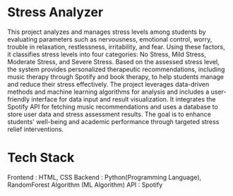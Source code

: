 # Stress Analyzer
This project analyzes and manages stress levels among students by evaluating parameters such as nervousness, emotional control, worry, trouble in relaxation, restlessness, irritability, and fear. Using these factors, it classifies stress levels into four categories: No Stress, Mild Stress, Moderate Stress, and Severe Stress. Based on the assessed stress level, the system provides personalized therapeutic recommendations, including music therapy through Spotify and book therapy, to help students manage and reduce their stress effectively. The project leverages data-driven methods and machine learning algorithms for analysis and includes a user-friendly interface for data input and result visualization. It integrates the Spotify API for fetching music recommendations and uses a database to store user data and stress assessment results. The goal is to enhance students' well-being and academic performance through targeted stress relief interventions.
# Tech Stack
Frontend : HTML, CSS 
Backend : Python(Programming Language), RandomForest Algorithm (ML Algorithm)
API : Spotify 
